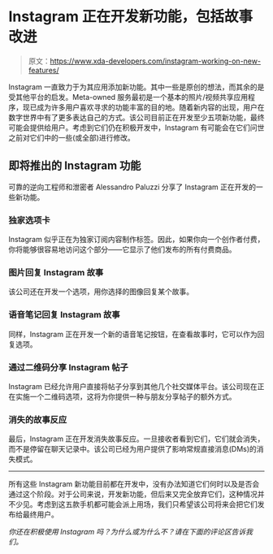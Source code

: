 # Instagram 正在开发新功能，包括故事改进

> 原文：<https://www.xda-developers.com/instagram-working-on-new-features/>

Instagram 一直致力于为其应用添加新功能。其中一些是原创的想法，而其余的是受其他平台的启发。Meta-owned 服务最初是一个基本的照片/视频共享应用程序，现已成为许多用户喜欢寻求的功能丰富的目的地。随着新内容的出现，用户在数字世界中有了更多表达自己的方式。该公司目前正在开发至少五项新功能，最终可能会提供给用户。考虑到它们仍在积极开发中，Instagram 有可能会在它们问世之前对它们中的一些(或全部)进行修改。

## 即将推出的 Instagram 功能

可靠的逆向工程师和泄密者 Alessandro Paluzzi 分享了 Instagram 正在开发的一些新功能。

### 独家选项卡

Instagram 似乎正在为独家订阅内容制作标签。因此，如果你向一个创作者付费，你将能够很容易地访问这个部分——它显示了他们发布的所有付费商品。

### 图片回复 Instagram 故事

该公司还在开发一个选项，用你选择的图像回复某个故事。

### 语音笔记回复 Instagram 故事

同样，Instagram 正在开发一个新的语音笔记按钮，在查看故事时，它可以作为回复选项。

### 通过二维码分享 Instagram 帖子

Instagram 已经允许用户直接将帖子分享到其他几个社交媒体平台。该公司现在正在实施一个二维码选项，这将为你提供一种与朋友分享帖子的额外方式。

### 消失的故事反应

最后，Instagram 正在开发消失故事反应。一旦接收者看到它们，它们就会消失，而不是停留在聊天记录中。该公司已经为用户提供了影响常规直接消息(DMs)的消失模式。

* * *

所有这些 Instagram 新功能目前都在开发中，没有办法知道它们何时以及是否会通过这个阶段。对于公司来说，开发新功能，但后来又完全放弃它们，这种情况并不少见。考虑到这五款手机都可能会派上用场，我们只希望该公司将来会把它们发布给最终用户。

*你还在积极使用 Instagram 吗？为什么或为什么不？请在下面的评论区告诉我们。*